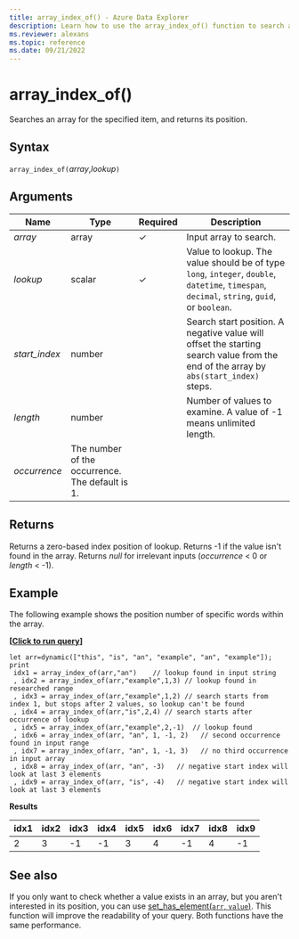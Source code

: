```yaml
---
title: array_index_of() - Azure Data Explorer
description: Learn how to use the array_index_of() function to search an array for a specified item, and return its position.
ms.reviewer: alexans
ms.topic: reference
ms.date: 09/21/2022
---
```

# array_index_of()

Searches an array for the specified item, and returns its position.

## Syntax

`array_index_of(`*array*,*lookup*`)`

## Arguments

| Name | Type | Required | Description |
|--|--|--|--|
| *array*| array | &check; | Input array to search.|
| *lookup* |scalar | &check; | Value to lookup. The value should be of type `long`, `integer`, `double`, `datetime`, `timespan`, `decimal`, `string`, `guid`, or `boolean`. |
| *start_index* | number |  | Search start position. A negative value will offset the starting search value from the end of the array by `abs(start_index)` steps.
| *length* | number |  | Number of values to examine. A value of -1 means unlimited length.
| *occurrence* | The number of the occurrence. The default is 1.

## Returns

Returns a zero-based index position of lookup.
Returns -1 if the value isn't found in the array.
Returns *null* for irrelevant inputs (*occurrence* < 0 or  *length* < -1).

## Example

The following example shows the position number of specific words within the array.

**\[**[**Click to run query**](https://dataexplorer.azure.com/clusters/help/databases/Samples?query=H4sIAAAAAAAAA52T7WrCMBiF/3sVB//MQoq0dV8Mr2QMielbDUuTkqRO735pmsk2dQ5LG0jhPOfkvK0iD27tsj5o3koxe536rXRThum4cj2stOdtp+j0xVv2Mums1H4CWe8LLAcYP6ykrmm/Ms0sbNmgyRCu+RzKmPe+Q2N6XUPqcHe9h/OBsZmADZTyAuUYomBVdo5lyRG3Yks1LNcbQgJW14FlBI7ykIZb79BY0yIqUDCsY0zTOfDGk0WJHVc9OQZnvpIIru881jRGSu6LC+5DvyVbnDEeDYwQvbWkBcE0ySEh768dqGR5kZ30ndQP59VptOGoeXjKbJyXI2FCu9/C/BpdbDqRH/9DrhJZG4RPzf5gH6mRkqhPf1LzI4823MsdjS2mwX1IpWIH4B6KO48KpKgl7V3CP1/Cxx8gX9yK/wT41ILVWgMAAA==)**\]**

```kusto
let arr=dynamic(["this", "is", "an", "example", "an", "example"]);
print
 idx1 = array_index_of(arr,"an")    // lookup found in input string
 , idx2 = array_index_of(arr,"example",1,3) // lookup found in researched range 
 , idx3 = array_index_of(arr,"example",1,2) // search starts from index 1, but stops after 2 values, so lookup can't be found
 , idx4 = array_index_of(arr,"is",2,4) // search starts after occurrence of lookup
 , idx5 = array_index_of(arr,"example",2,-1)  // lookup found
 , idx6 = array_index_of(arr, "an", 1, -1, 2)   // second occurrence found in input range
 , idx7 = array_index_of(arr, "an", 1, -1, 3)   // no third occurrence in input array
 , idx8 = array_index_of(arr, "an", -3)   // negative start index will look at last 3 elements
 , idx9 = array_index_of(arr, "is", -4)   // negative start index will look at last 3 elements
```

**Results**

|idx1|idx2|idx3|idx4|idx5|idx6|idx7|idx8|idx9|
|----|----|----|----|----|----|----|----|----|
|2   |3   |-1  |-1   |3   |4   |-1  |4  |-1  |

## See also

If you only want to check whether a value exists in an array,
but you aren't interested in its position, you can use
[set_has_element(`arr`, `value`)](sethaselementfunction.md). This function will improve the readability of your query. Both functions have the same performance.
